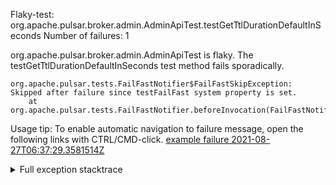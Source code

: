        
Flaky-test: org.apache.pulsar.broker.admin.AdminApiTest.testGetTtlDurationDefaultInSeconds
Number of failures: 1

org.apache.pulsar.broker.admin.AdminApiTest is flaky. The testGetTtlDurationDefaultInSeconds test method fails sporadically.

```
org.apache.pulsar.tests.FailFastNotifier$FailFastSkipException: Skipped after failure since testFailFast system property is set.
	at org.apache.pulsar.tests.FailFastNotifier.beforeInvocation(FailFastNotifier.java:88)

```

Usage tip: To enable automatic navigation to failure message, open the following links with CTRL/CMD-click.
[example failure 2021-08-27T06:37:29.3581514Z](https://github.com/apache/pulsar/runs/3440411059?check_suite_focus=true#step:9:1597)


<details>
<summary>Full exception stacktrace</summary>
<code><pre>
org.apache.pulsar.tests.FailFastNotifier$FailFastSkipException: Skipped after failure since testFailFast system property is set.
	at org.apache.pulsar.tests.FailFastNotifier.beforeInvocation(FailFastNotifier.java:88)

</pre></code>
</details>

